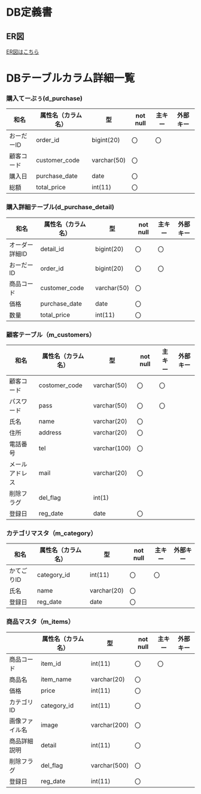 # DB定義書
## ER図
[ER図はこちら]( https://github.com/aso2001036/2021sys-design/blob/main/ER.md "ER図はこちら" )

# DBテーブルカラム詳細一覧

### 購入てーぶぅ(d_purchase)
|和名|属性名（カラム名）|型|not null|主キー|外部キー|
|----|----|--|--------|------|-----|
|おーだーID |order_id|bigint(20)|〇|〇||
|顧客コード|customer_code|varchar(50)|〇|||
|購入日|purchase_date|date|〇|||
|総額|total_price|int(11)|〇|||

### 購入詳細テーブル(d_purchase_detail)
|和名|属性名（カラム名）|型|not null|主キー|外部キー|
|----|----|--|--------|------|-----|
|オーダー詳細ID|detail_id|bigint(20)|〇|〇||
|おーだーID |order_id|bigint(20)|〇|〇||
|商品コード|customer_code|varchar(50)|〇|||
|価格|purchase_date|date|〇|||
|数量|total_price|int(11)|〇|||

### 顧客テーブル（m_customers）
|和名|属性名（カラム名）|型|not null|主キー|外部キー|
|----|----|--|--------|------|-----|
|顧客コード|costomer_code|varchar(50)|〇|〇||
|パスワード|pass|varchar(50)|〇|〇||
|氏名|name|varchar(20)|〇|||
|住所|address|varchar(20)|〇|||
|電話番号|tel|varchar(100)|〇|||
|メールアドレス|mail|varchar(20)|〇|||
|削除フラグ|del_flag|int(1)||||
|登録日|reg_date|date|〇|||

### カテゴリマスタ（m_category）
|和名|属性名（カラム名）|型|not null|主キー|外部キー|
|----|----|--|--------|------|-----|
|かてごりID|category_id|int(11)|〇|〇||
|氏名|name|varchar(20)|〇|||
|登録日|reg_date|date|〇|||

### 商品マスタ（m_items）
||属性名（カラム名）|型|not null|主キー|外部キー|
|----|----|--|--------|------|-----|
|商品コード|item_id|int(11)|〇|〇||
|商品名|item_name|varchar(20)|〇|||
|価格|price|int(11)|〇|||
|カテゴリID|category_id|int(11)|〇|||
|画像ファイル名|image|varchar(200)|〇|||
|商品詳細説明|detail|int(11)|〇|||
|削除フラグ|del_flag|varchar(500)|〇|||
|登録日|reg_date|int(11)|〇|||

